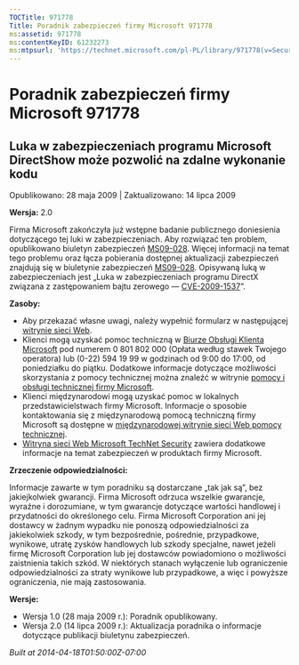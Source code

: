 ```yaml
---
TOCTitle: 971778
Title: Poradnik zabezpieczeń firmy Microsoft 971778
ms:assetid: 971778
ms:contentKeyID: 61232273
ms:mtpsurl: 'https://technet.microsoft.com/pl-PL/library/971778(v=Security.10)'
---
```


Poradnik zabezpieczeń firmy Microsoft 971778
============================================

Luka w zabezpieczeniach programu Microsoft DirectShow może pozwolić na zdalne wykonanie kodu
--------------------------------------------------------------------------------------------

Opublikowano: 28 maja 2009 | Zaktualizowano: 14 lipca 2009

**Wersja:** 2.0

Firma Microsoft zakończyła już wstępne badanie publicznego doniesienia dotyczącego tej luki w zabezpieczeniach. Aby rozwiązać ten problem, opublikowano biuletyn zabezpieczeń [MS09-028](http://go.microsoft.com/fwlink/?linkid=152887). Więcej informacji na temat tego problemu oraz łącza pobierania dostępnej aktualizacji zabezpieczeń znajdują się w biuletynie zabezpieczeń [MS09-028](http://go.microsoft.com/fwlink/?linkid=152887). Opisywaną luką w zabezpieczeniach jest „Luka w zabezpieczeniach programu DirectX związana z zastępowaniem bajtu zerowego — [CVE-2009-1537](http://www.cve.mitre.org/cgi-bin/cvename.cgi?name=cve-2009-1537)”.

**Zasoby:**

-   Aby przekazać własne uwagi, należy wypełnić formularz w następującej [witrynie sieci Web](https://support.microsoft.com/common/survey.aspx?scid=sw;en;1257&amp;showpage=1&amp;ws=technet&amp;sd=tech).  
-   Klienci mogą uzyskać pomoc techniczną w [Biurze Obsługi Klienta Microsoft](http://go.microsoft.com/fwlink/?linkid=21131) pod numerem 0 801 802 000 (Opłata według stawek Twojego operatora) lub (0-22) 594 19 99 w godzinach od 9:00 do 17:00, od poniedziałku do piątku. Dodatkowe informacje dotyczące możliwości skorzystania z pomocy technicznej można znaleźć w witrynie [pomocy i obsługi technicznej firmy Microsoft](http://support.microsoft.com/?ln=pl).  
-   Klienci międzynarodowi mogą uzyskać pomoc w lokalnych przedstawicielstwach firmy Microsoft. Informacje o sposobie kontaktowania się z międzynarodową pomocą techniczną firmy Microsoft są dostępne w [międzynarodowej witrynie sieci Web pomocy technicznej](http://go.microsoft.com/fwlink/?linkid=21155).  
-   [Witryna sieci Web Microsoft TechNet Security](http://go.microsoft.com/fwlink/?linkid=21132) zawiera dodatkowe informacje na temat zabezpieczeń w produktach firmy Microsoft.  

**Zrzeczenie odpowiedzialności:**

Informacje zawarte w tym poradniku są dostarczane „tak jak są”, bez jakiejkolwiek gwarancji. Firma Microsoft odrzuca wszelkie gwarancje, wyraźne i dorozumiane, w tym gwarancje dotyczące wartości handlowej i przydatności do określonego celu. Firma Microsoft Corporation ani jej dostawcy w żadnym wypadku nie ponoszą odpowiedzialności za jakiekolwiek szkody, w tym bezpośrednie, pośrednie, przypadkowe, wynikowe, utratę zysków handlowych lub szkody specjalne, nawet jeżeli firmę Microsoft Corporation lub jej dostawców powiadomiono o możliwości zaistnienia takich szkód. W niektórych stanach wyłączenie lub ograniczenie odpowiedzialności za straty wynikowe lub przypadkowe, a więc i powyższe ograniczenia, nie mają zastosowania.

**Wersje:**

-   Wersja 1.0 (28 maja 2009 r.): Poradnik opublikowany.  
-   Wersja 2.0 (14 lipca 2009 r.): Aktualizacja poradnika o informacje dotyczące publikacji biuletynu zabezpieczeń.  

*Built at 2014-04-18T01:50:00Z-07:00*
